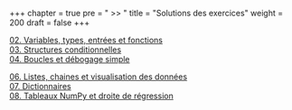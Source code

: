 +++
chapter = true
pre = " >> "
title = "Solutions des exercices"
weight = 200
draft = false
+++



[02. Variables, types, entrées et fonctions](./2_variables_types_entree_fn/)  
[03. Structures conditionnelles](./3_struct_cond/)  
[04. Boucles et débogage simple](./4_boucles_debogage/)


[06. Listes, chaines et visualisation des données](./6_listes_chaines_visualisation/)  
[07. Dictionnaires](./7_dictionnaires)    
[08. Tableaux NumPy et droite de régression](./8_numpy_regression/)  
<!--
[09. Lecture et écriture de fichiers de données](./9_fichiers/)



[11. Fonctions personnalisées](./11_fonctions_perso)

-->

